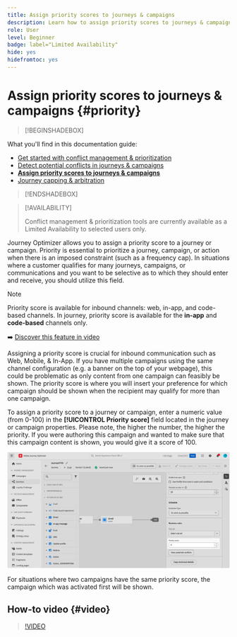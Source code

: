 ```yaml
---
title: Assign priority scores to journeys & campaigns
description: Learn how to assign priority scores to journeys & campaigns.
role: User
level: Beginner
badge: label="Limited Availability"
hide: yes
hidefromtoc: yes
---
```


# Assign priority scores to journeys & campaigns {#priority}

>[!BEGINSHADEBOX]

What you'll find in this documentation guide:

* [Get started with conflict management & prioritization](gs-conflict-prioritization.md)
* [Detect potential conflicts in journeys & campaigns](conflicts.md)
* **[Assign priority scores to journeys & campaigns](priority-scores.md)**
* [Journey capping & arbitration](journey-capping.md)

>[!ENDSHADEBOX]

>[!AVAILABILITY]
>
>Conflict management & prioritization tools are currently available as a Limited Availability to selected users only.

Journey Optimizer allows you to assign a priority score to a journey or campaign. Priority is essential to prioritize a journey, campaign, or action when there is an imposed constraint (such as a frequency cap). In situations where a customer qualifies for many journeys, campaigns, or communications and you want to be selective as to which they should enter and receive, you should utilize this field.

>[!NOTE]
>
>Priority score is available for inbound channels: web, in-app, and code-based channels. In journey, priority score is available for the **in-app** and **code-based** channels only. 

➡️ [Discover this feature in video](#video)

Assigning a priority score is crucial for inbound communication such as Web, Mobile, & In-App. If you have multiple campaigns using the same channel configuration (e.g. a banner on the top of your webpage), this could be problematic as only content from one campaign can feasibly be shown. The priority score is where you will insert your preference for which campaign should be shown when the recipient may qualify for more than one campaign.  

To assign a priority score to a journey or campaign, enter a numeric value (from 0-100) in the **[!UICONTROL Priority score]** field located in the journey or campaign properties. Please note, the higher the number, the higher the priority. If you were authoring this campaign and wanted to make sure that this campaign content is shown, you would give it a score of 100.  

![](assets/priority-score.png)

For situations where two campaigns have the same priority score, the campaign which was activated first will be shown.

## How-to video {#video}

>[!VIDEO](https://video.tv.adobe.com/v/3435529?quality=12)
